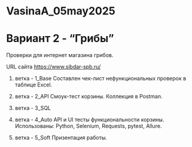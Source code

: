 # VasinaA_05may2025
# Вариант 2 - “Грибы”

Проверки для интернет магазина грибов.

URL сайта https://www.sibdar-spb.ru/

1. ветка - 1_Base
Составлен чек-лист нефункциональных проверок в таблице  Excel.

2. ветка - 2_API
Смоук-тест корзины.
Коллекция в Postman.

3. ветка - 3_SQL

4. ветка - 4_Auto
API и UI тесты функциональности корзины.
Использованы: Python, Selenium, Requests, pytest, Allure.

5. ветка - 5_Soft
Призентация работы.
